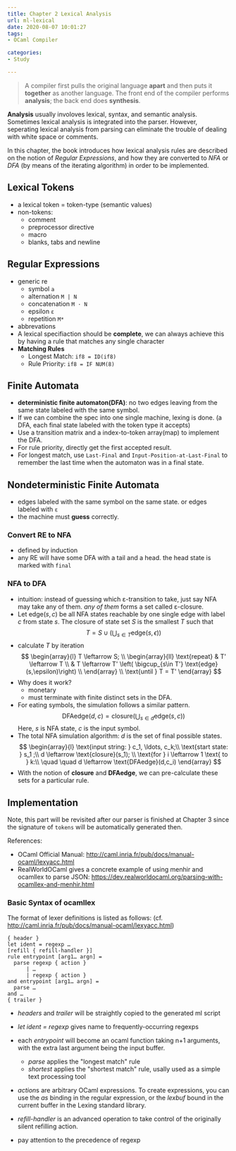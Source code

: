 ```yaml
---
title: Chapter 2 Lexical Analysis
url: ml-lexical
date: 2020-08-07 10:01:27
tags: 
- OCaml Compiler

categories: 
- Study

---
```


> A compiler first pulls the original language **apart** and then puts it **together** as another language. The front end of the compiler performs **analysis**; the back end does **synthesis**.

**Analysis** usually involoves lexical, syntax, and semantic analysis. Sometimes lexical analysis is integrated into the parser. However, seperating lexical analysis from parsing can eliminate the trouble of dealing with white space or comments.

In this chapter, the book introduces how lexical analysis rules are described on the notion of _*Regular Expressions*_, and how they are converted to _*NFA*_ or _*DFA*_ (by means of the iterating algorithm) in order to be implemented.

<!-- more -->

## Lexical Tokens

- a lexical token = token-type (semantic values)
- non-tokens:
  - comment
  - preprocessor directive
  - macro
  - blanks, tabs and newline

## Regular Expressions
- generic re
  - symbol `a`
  - alternation `M | N`
  - concatenation `M · N`
  - epsilon `ε`
  - repetition `M*`
- abbrevations
- A lexical specifiaction should be **complete**, we can always achieve this by having a rule that matches any single character
- **Matching Rules**
  - Longest Match: `if8 = ID(if8)`
  - Rule Priority: `if8 = IF NUM(8)`

## Finite Automata
- **deterministic finite automaton(DFA)**: no two edges leaving from the same state labeled with the same symbol.
- If we can combine the spec into one single machine, lexing is done. (a DFA, each final state labeled with the token type it accepts)
- Use a transition matrix and a index-to-token array(map) to implement the DFA.
- For rule priority, directly get the first accepted result.
- For longest match, use `Last-Final` and `Input-Position-at-Last-Final` to remember the last time when the automaton was in a final state.

## Nondeterministic Finite Automata
- edges labeled with the same symbol on the same state. or edges labeled with `ε`
- the machine must **guess** correctly.

### Convert RE to NFA
- defined by induction
- any RE will have some DFA with a tail and a head. the head state is marked with `final`

### NFA to DFA
- intuition: instead of guessing which ε-transition to take, just say NFA may take any of them. *any of them* forms a set called ε-closure.
- Let $\text{edge}(s,c)$ be all NFA states reachable by one single edge with label $c$ from state $s$. The closure of state set $S$ is the smallest $T$ such that
  $$T = S \cup \left(\bigcup_{s\in T} \text{edge}(s,\epsilon) \right)$$
- calculate $T$ by iteration
  $$
  \begin{array}{l}
    T \leftarrow S; \\
    \begin{array}{ll}
    \text{repeat} & T' \leftarrow T \\
    & T \leftarrow T' \left( \bigcup_{s\in T'} \text{edge}(s,\epsilon)\right) \\
    \end{array} \\
    \text{until   } T = T'
  \end{array}
  $$
- Why does it work?
  - monetary
  - must terminate with finite distinct sets in the DFA.
- For eating symbols, the simulation follows a similar pattern.
  $$\text{DFAedge}(d,c) = \text{closure} \left(\bigcup_{s\in d} \text{edge}(s,c) \right)$$
  Here, $s$ is NFA state, $c$ is the input symbol.
- The total NFA simulation algorithm: $d$ is the set of final possible states. 
  $$
  \begin{array}{l}
    \text{input string: } c_1, \ldots, c_k;\\
    \text{start state: } s_1 ;\\
    d \leftarrow \text{closure}(s_1); \\
    \text{for } i \leftarrow 1 \text{ to } k:\\
    \quad \quad d \leftarrow \text{DFAedge}(d,c_i)
  \end{array}
  $$
- With the notion of **closure** and **DFAedge**, we can pre-calculate these sets for a particular rule.

## Implementation

Note, this part will be revisited after our parser is finished at Chapter 3 since the signature of `tokens` will be automatically generated then.

References:
- OCaml Official Manual: http://caml.inria.fr/pub/docs/manual-ocaml/lexyacc.html
- RealWorldOCaml gives a concrete example of using menhir and ocamllex to parse JSON: https://dev.realworldocaml.org/parsing-with-ocamllex-and-menhir.html

### Basic Syntax of ocamllex

The format of lexer definitions is listed as follows: (cf. http://caml.inria.fr/pub/docs/manual-ocaml/lexyacc.html)
```
{ header }
let ident = regexp …
[refill { refill-handler }]
rule entrypoint [arg1… argn] =
  parse regexp { action }
      | …
      | regexp { action }
and entrypoint [arg1… argn] =
  parse …
and …
{ trailer }
```

- *headers* and *trailer* will be straightly copied to the generated ml script
- *let ident = regexp* gives name to frequently-occurring regexps
- each *entrypoint* will become an ocaml function taking n+1 arguments, with the extra last argument being the input buffer.
    + *parse* applies the "longest match" rule
    + *shortest* applies the "shortest match" rule, usally used as a simple text processing tool
- *action*s are arbitrary OCaml expressions. To create expressions, you can use the *as* binding in the regular expression, or the *lexbuf* bound in the current buffer in the Lexing standard library.
- *refill-handler* is an advanced operation to take control of the originally silent refilling action.



- pay attention to the precedence of regexp